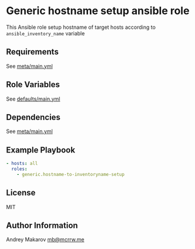 Generic hostname setup ansible role
==============================

This Ansible role setup hostname of target hosts according to `ansible_inventory_name` variable

Requirements
------------

See [meta/main.yml](meta/main.yml)

Role Variables
--------------

See [defaults/main.yml](defaults/main.yml)

Dependencies
------------

See [meta/main.yml](meta/main.yml)

Example Playbook
----------------

```yml
- hosts: all
  roles:
    - generic.hostname-to-inventoryname-setup
```

License
-------

MIT

Author Information
------------------

Andrey Makarov <mb@mcrrw.me>
